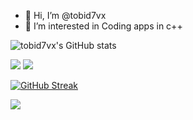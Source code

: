 - 👋 Hi, I’m @tobid7vx
- 👀 I’m interested in Coding apps in c++

![tobid7vx's GitHub stats](https://github-readme-stats.vercel.app/api?username=tobid7vx&theme=dark&show_icons=true)

<img src="https://github-readme-stats.vercel.app/api/top-langs/?username=tobid7vx&layout=compact&langs_count=10&theme=dark">
<img src="https://github-profile-trophy.vercel.app/?username=tobid7vx&theme=nord">

[![GitHub Streak](https://github-readme-streak-stats.herokuapp.com?user=tobid7vx&theme=tokyonight&date_format=M%20j%5B%2C%20Y%5D)](https://git.io/streak-stats)

![](https://github-profile-summary-cards.vercel.app/api/cards/profile-details?username=tobid7vx&theme=tokyonight)
<!--
